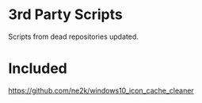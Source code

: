 # 3rd Party Scripts

Scripts from dead repositories updated.

# Included

https://github.com/ne2k/windows10_icon_cache_cleaner

